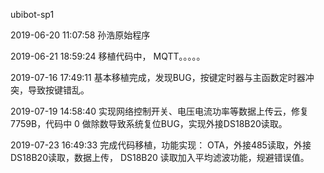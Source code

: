 ubibot-sp1

2019-06-20 11:07:58 孙浩原始程序

2019-06-21 18:59:24 移植代码中， MQTT。。。。。 

2019-07-16 17:49:11 基本移植完成，发现BUG，按键定时器与主函数定时器冲突，导致按键错乱。

2019-07-19 14:58:40 实现网络控制开关、电压电流功率等数据上传云，修复7759B，代码中 0 做除数导致系统复位BUG，实现外接DS18B20读取。

2019-07-23 16:49:33 完成代码移植，功能实现： OTA，外接485读取，外接DS18B20读取，数据上传， DS18B20 读取加入平均滤波功能，规避错误值。